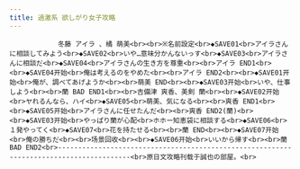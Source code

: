 ```yaml
---
title: 過激系 欲しがり女子攻略
---
```


                冬藤 アイラ 、橘 萌美<br><br>※名前設定<br>◆SAVE01<br>アイラさんに相談してみよう<br>◆SAVE02<br>いや…意味分かんないっす<br>◆SAVE03<br>アイラさんに相談だ<br>◆SAVE04<br>アイラさんの生き方を尊重<br><br>アイラ END1<br><br>◆SAVE04开始<br>俺は考えるのをやめた<br><br>アイラ END2<br><br>◆SAVE01开始<br>俺が、調べてあげようか<br><br>萌美 END<br><br>◆SAVE03开始<br>いや、仕事しよう<br><br>蘭 BAD END1<br><br>吉備津 爽香、美剣 蘭<br><br>◆SAVE02开始<br>ヤれるんなら、ハイ<br>◆SAVE05<br>萌美、気になる<br><br>爽香 END1<br><br>◆SAVE05开始<br>アイラさんに任せたんだ<br><br>爽香 END2(蘭)<br><br>◆SAVE03开始<br>やっぱり蘭が心配<br>ホホー知恵袋に相談する<br>◆SAVE06<br>１発やってく<br>◆SAVE07<br>花を持たせる<br><br>蘭 END<br><br>◆SAVE07开始<br>俺の勝ちだ<br><br>场景回收<br><br>◆SAVE06开始<br>いいから帰す<br><br>蘭BAD END2<br>----------------------------------------------------------------------------------------<br>原日文攻略刊载于誠也の部屋。<br>
              
